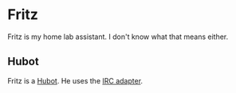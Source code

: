 # Fritz

Fritz is my home lab assistant. I don't know what that means either.

## Hubot

Fritz is a [Hubot](https://github.com/github/hubot). He uses the [IRC adapter](https://github.com/nandub/hubot-irc).
